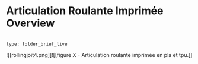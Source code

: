 # Articulation Roulante Imprimée Overview

 

```ccard

type: folder_brief_live

```

 

![[rollingjoit4.png]]![[figure X - Articulation roulante imprimée en pla et tpu.]]

